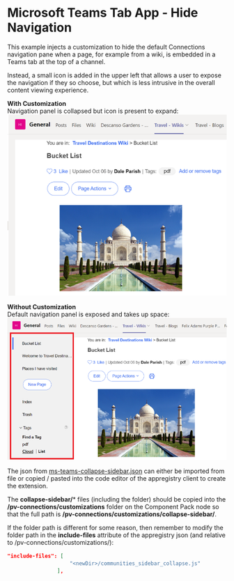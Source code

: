 # Microsoft Teams Tab App - Hide Navigation
This example injects a customization to hide the default Connections navigation pane when a page, for example from a wiki, is embedded in a Teams tab at the top of a channel.

Instead, a small icon is added in the upper left that allows a user to expose the navigation if they so choose, but which is less intrusive in the overall content viewing experience.

**With Customization**  
Navigation panel is collapsed but icon is present to expand:  
![Embedded page without navigation](./without-nav.png)

**Without Customization**  
Default navigation panel is exposed and takes up space:  
![Embedded page without navigation](./with-nav.png)

The json from [ms-teams-collapse-sidebar.json](./ms-teams-collapse-sidebar.json) can either be imported from file or copied / pasted into the code editor of the appregistry client to create the extension.

The **collapse-sidebar/*** files (including the folder) should be copied into the **/pv-connections/customizations** folder on the Component Pack node so that the full path is **/pv-connections/customizations/collapse-sidebar/**. 

If the folder path is different for some reason, then remember to modify the folder path in the **include-files** attribute of the appregistry json (and relative to /pv-connections/customizations/):

```json
"include-files": [
                    "<newDir>/communities_sidebar_collapse.js"
                ],
```
